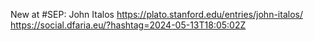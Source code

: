 New at #SEP: John Italos https://plato.stanford.edu/entries/john-italos/ https://social.dfaria.eu/?hashtag=2024-05-13T18:05:02Z
